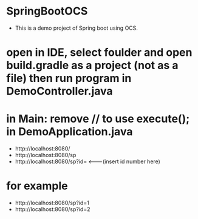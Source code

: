 # SpringBootOCS

- This is a demo project of Spring boot using OCS.

# open in IDE, select foulder and open build.gradle as a project (not as a file) then run program in DemoController.java
# in Main: remove // to use execute(); in DemoApplication.java
- http://localhost:8080/
- http://localhost:8080/sp
- http://localhost:8080/sp?id= <---(insert id number here)

# for example 
- http://localhost:8080/sp?id=1
- http://localhost:8080/sp?id=2
